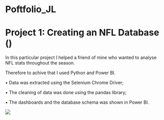 # Poftfolio_JL

# Project 1: Creating an NFL Database ()
In this particular project I helped a friend of mine who wanted to analyse NFL stats throughout the season.

Therefore to achive that I used Python and Power BI.

• Data was extracted using the Selenium Chrome Driver; 

• The cleaning of data was done using the pandas library;

• The dashboards and the database schema was shown in Power BI.

![](SQLDatabaseSchemas.png)
